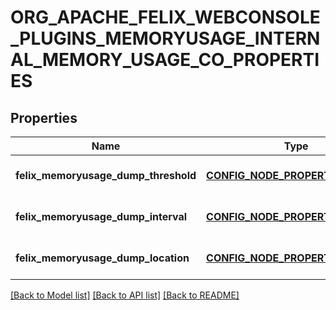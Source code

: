 # ORG_APACHE_FELIX_WEBCONSOLE_PLUGINS_MEMORYUSAGE_INTERNAL_MEMORY_USAGE_CO_PROPERTIES

## Properties
Name | Type | Description | Notes
------------ | ------------- | ------------- | -------------
**felix_memoryusage_dump_threshold** | [**CONFIG_NODE_PROPERTY_INTEGER**](configNodePropertyInteger.md) |  | [optional] [default to null]
**felix_memoryusage_dump_interval** | [**CONFIG_NODE_PROPERTY_INTEGER**](configNodePropertyInteger.md) |  | [optional] [default to null]
**felix_memoryusage_dump_location** | [**CONFIG_NODE_PROPERTY_STRING**](configNodePropertyString.md) |  | [optional] [default to null]

[[Back to Model list]](../README.md#documentation-for-models) [[Back to API list]](../README.md#documentation-for-api-endpoints) [[Back to README]](../README.md)


